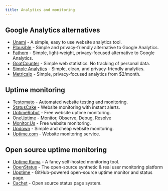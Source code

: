 ```yaml
---
title: Analytics and monitoring
---
```


## Google Analytics alternatives

- [Unami](https://umami.is/) - A simple, easy to use website analytics tool.
- [Plausible](https://plausible.io/) - Simple and privacy-friendly alternative to Google Analytics.
- [Fathom](https://usefathom.com/) - Simple, light-weight, privacy-focused alternative to Google Analytics.
- [GoatCounter](https://www.goatcounter.com/) - Simple web statistics. No tracking of personal data.
- [Simple Analytics](https://simpleanalytics.com/) - Simple, clean, and privacy-friendly analytics.
- [Metricalp](https://www.metricalp.com/) - Simple, privacy-focused analytics from $2/month. 

## Uptime monitoring

- [Testomato](https://www.testomato.com/) - Automated website testing and monitoring.
- [StatusCake](https://www.statuscake.com/) - Website monitoring with instant alerts.
- [UptimeRobot](https://uptimerobot.com/) - Free website uptime monitoring.
- [OneUptime](https://oneuptime.com/) - Monitor, Observe, Debug, Resolve
- [Monitor.Us](http://www.monitor.us/) - Free website monitoring.
- [Updown](https://updown.io/) - Simple and cheap website monitoring.
- [Uptime.com](https://uptime.com/) - Website monitoring service.

## Open source uptime monitoring

- [Uptime Kuma](https://github.com/louislam/uptime-kuma) - A fancy self-hosted monitoring tool.
- [OpenStatus](https://github.com/openstatusHQ/openstatus) - The open-source synthetic & real user monitoring platform
- [Upptime](https://github.com/upptime/upptime) - GitHub-powered open-source uptime monitor and status page.
- [Cachet](https://cachethq.io/) - Open source status page system.
